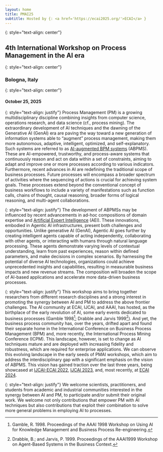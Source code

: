 ```yaml
---
layout: home
title: PMAI25
subtitle: Hosted by {: <a href='https://ecai2025.org/'>ECAI</a> }
---
```

{: style="text-align: center"} 
## 4th International Workshop on Process Management in the AI era

{: style="text-align: center"}
### Bologna, Italy

{: style="text-align: center"}
#### October 25, 2025

{: style="text-align: justify"}
Process Management (PM) is a growing multidisciplinary discipline combining insights from computer science, operations research, and data science (cf., process mining). The extraordinary development of AI techniques and the dawning of the Generative AI (GenAI) era are paving the way toward a new generation of information systems able to “augment” process management, making them more autonomous, adaptive, intelligent, optimized, and self-explanatory. Such systems are referred to as [AI-augmented BPM systems](https://doi.org/10.1145/3576047) (ABPMS). These are AI-empowered, trustworthy, and process-aware systems that continuously reason and act on data within a set of constraints, aiming to adapt and improve one or more processes according to various indicators. Furthermore, recent advances in AI are redefining the traditional scope of business processes. Future processes will encompass a broader spectrum of activities where the sequencing of actions is crucial for achieving system goals. These processes extend beyond the conventional concept of business workflows to include a variety of manifestations such as function calls, chains of thought, causal reasoning, broader forms of logical reasoning, and multi-agent collaborations.

{: style="text-align: justify"}
The development of ABPMSs may be influenced by recent advancements in ad-hoc compositions of domain expertise and [Artificial Expert Intelligence](https://arxiv.org/abs/2412.02441) (AEI). These innovations, embodied in Agentic AI infrastructures, present both challenges and opportunities. Unlike generative AI (GenAI), Agentic AI goes further by creating intelligent agents capable of acting independently, collaborating with other agents, or interacting with humans through natural language processing. These agents demonstrate varying levels of contextual understanding, learn from past experiences, reason within defined parameters, and make decisions in complex scenarios. By harnessing the potential of diverse AI technologies, organizations could achieve unprecedented insights and capabilities, resulting in measurable business impacts and new revenue streams. The composition will broaden the scope of AI-based applications and accelerate more data-driven business processes.

{: style="text-align: justify"}
This workshop aims to bring together researchers from different research disciplines and a strong interest in promoting the synergy between AI and PM to address the above frontier challenges. The AI community at ECAI, IJCAI, and AAAI, has hosted, as the birthplace of the early revolution of AI, some early events dedicated to business processes (Gamble 1998[^1]; Drabble and Jarvis 1999[^2]). And yet, the business process community has, over the years, drifted apart and found their separate home in the International Conference on Business Process Management (BPM) and, more recently, the International Process Mining Conference (ICPM). This landscape, however, is set to change as AI techniques mature and are deployed with increasing fidelity and robustness, which are required for enterprise applications. We can observe this evolving landscape in the early seeds of PMAI workshops, which aim to address the interdisciplinary gap with a significant emphasis on the vision of ABPMS. This vision has gained traction over the last three years, being showcased at [IJCAI-ECAI 2022](https://pmai-ijcai.github.io/), [IJCAI 2023](https://pmai23.github.io/), and, most recently, at [ECAI 2024](https://pmai2024.demacs.unical.it/).

{: style="text-align: justify"}
We welcome scientists, practitioners, and students from academic and industrial communities interested in the synergy between AI and PM, to participate and/or submit their original work. We welcome not only contributions that empower PM with AI techniques but also contributions that exploit their combination to solve more general problems in employing AI to processes.

[^1]: Gamble, R. 1998. Proceedings of the AAAI 1998 Workshop on Using AI for Knowledge Management and Business Process Re-engineering.
[^2]: Drabble, B.; and Jarvis, P. 1999. Proceedings of the AAAI1999 Workshop on Agent-Based Systems in the Business Context.
